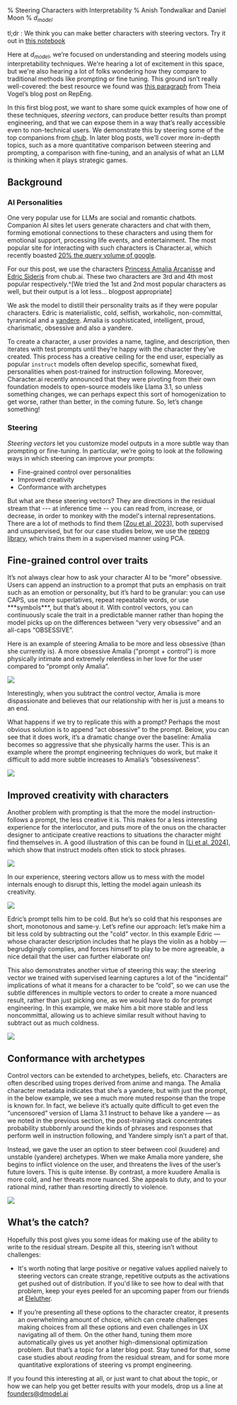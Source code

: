 % Steering Characters with Interpretability
% Anish Tondwalkar and Daniel Moon
% $d_{model}$

tl;dr : We think you can make better characters with steering vectors. Try it
out in [this
notebook](https://gist.github.com/atondwal/06c4aa91960667517a5f2f079825eaec)

Here at $d_{model}$, we’re focused on understanding and steering models using
interpretability techniques. We're hearing a lot of excitement in this space,
but we're also hearing a lot of folks wondering how they compare to traditional
methods like prompting or fine tuning. This ground isn’t really well-covered:
the best resource we found was [this paragraph](https://vgel.me/posts/representation-engineering/#Control_Vectors_v.s._Prompt_Engineering)
from Theia Vogel’s blog post on RepEng.

In this first blog post, we want to share some quick examples of how one of
these techniques, _steering vectors_, can produce better results than prompt
engineering, and that we can expose them in a way that’s really accessible even
to non-technical users. We demonstrate this by steering some of the top
companions from [chub](https://chub.ai). In later blog posts, we’ll cover more
in-depth topics, such as a more quantitative comparison between steering and
prompting, a comparison with fine-tuning, and an analysis of what an LLM is
thinking when it plays strategic games.

## Background

### AI Personalities

One very popular use for LLMs are social and romantic chatbots. Companion AI
sites let users generate characters and chat with them, forming emotional
connections to these characters and using them for emotional support,
processing life events, and entertainment. The most popular site for
interacting with such characters is Character.ai, which recently boasted [20%
the query volume of
google](https://research.character.ai/optimizing-inference/?ref=blog.character.ai). 

For our this post, we use the characters [Princess Amalia Arcanisse](https://chub.ai/characters/5943)
and [Edric
Sideris](https://chub.ai/characters/thebestsalmon/edric-sideris)
from chub.ai. These two characters are 3rd and 4th most popular
respectively.^[We tried the 1st and 2nd most popular characters as well, but
their output is a lot less… blogpost appropriate]

We ask the model to distill their personality traits as if they were popular
characters. Edric is materialistic, cold, selfish, workaholic, non-committal,
tyrannical and
a [yandere](https://tvtropes.org/pmwiki/pmwiki.php/Main/Yandere). Amalia is
sophisticated, intelligent, proud,
charismatic, obsessive and also a yandere.


To create a character, a user provides a name, tagline, and description, then
iterates with test prompts until they’re happy with the character they’ve
created. This process has a creative ceiling for the end user, especially as
popular `instruct` models often develop specific, somewhat fixed, personalities
when post-trained for instruction following. Moreover, Character.ai recently
announced that they were pivoting from their own foundation models to
open-source models like Llama 3.1, so unless something changes, we can perhaps
expect this sort of homogenization to get worse, rather than better, in the
coming future. So, let’s change something!

### Steering

_Steering vectors_ let you customize model outputs in a more subtle way than
prompting or fine-tuning. In particular, we’re going to look at the following ways in which steering can
improve your prompts:

- Fine-grained control over personalities  
- Improved creativity
- Conformance with archetypes


But what are these steering vectors? They are
directions in the residual stream that --- at inference time -- you can read from, increase, or decrease,
in order to monkey with the model's internal representations. There are a lot of methods
to find them [[Zou et al, 2023](https://arxiv.org/abs/2310.01405)], both supervised and unsupervised, but for our case studies below,
we use the [repeng library](https://github.com/vgel/repeng), which trains them
in a supervised manner using PCA. 
 

## Fine-grained control over traits

It’s not always clear how to ask your character AI to be “more” obsessive.
Users can append an instruction to a prompt that puts an emphasis on trait such
as an emotion or personality, but it’s hard to be granular: you can use CAPS,
use more superlatives, repeat repeatable words, or use \*\*\*symbols\*\*\*, but
that’s about it. With control vectors, you can continuously scale the trait in
a predictable manner rather than hoping the model picks up on the differences
between “very very obsessive” and an all-caps “OBSESSIVE”.

Here is an example of steering Amalia to be more and less obsessive (than she
currently is). A more obsessive Amalia ("prompt + control") is more physically intimate and
extremely relentless in her love for the user compared to “prompt only Amalia”.

![](images_blogpost_1/image1_amalia_obsessive.png)  

Interestingly, when you subtract the control vector, Amalia is more dispassionate and believes that our relationship with her is just a means to an end.

What happens if we try to replicate this with a prompt? Perhaps the most
obvious solution is to append “act obsessive” to the prompt. Below, you can see
that it does work, it’s a dramatic change over the baseline: Amalia becomes so
aggressive that she physically harms the user. This is an example where the
prompt engineering techniques do work, but make it difficult to add more subtle
increases to Amalia’s “obsessiveness”.  

**![](images_blogpost_1/image2_amalia_prompt_only.png)**

## Improved creativity with characters

Another problem with prompting is that the more the model instruction-follows
a prompt, the less creative it is. This makes for a less interesting experience
for the interlocutor, and puts more of the onus on the character designer to
anticipate creative reactions to situations the character might find themselves
in. A good illustration of this can be found in [[Li et al,
2024](https://arxiv.org/pdf/2407.02446v1)],
which show that instruct models often stick to stock phrases.  

![](images_blogpost_1/image3_rlhf_paper_fig.png)

In our experience, steering vectors allow us to mess with the model internals
enough to disrupt this, letting the model again unleash its
creativity.

![](images_blogpost_1/image4_edric_cold.png)

Edric’s prompt tells him to be cold. But he’s so cold that his responses are
short, monotonous and same-y. Let’s refine our approach: let’s make him a bit
less cold by subtracting out the "cold" vector. In this example Edric — whose
character description includes that he plays the violin as a hobby
— begrudgingly complies, and forces himself to play to be more agreeable,
a nice detail that the user can further elaborate on!

This also demonstrates another virtue of steering this way: the steering vector
we trained with supervised learning captures a lot of the “incidental”
implications of what it means for a character to be “cold”, so we can use the
subtle differences in multiple vectors to order to create a more nuanced
result, rather than just picking one, as we would have to do for prompt
engineering. In this example, we make him a bit more stable and less
noncommittal, allowing us to achieve similar result without having to subtract
out as much coldness.

![](images_blogpost_1/image5_edric_nuanced.png)

## Conformance with archetypes

Control vectors can be extended to archetypes, beliefs, etc. Characters are
often described using tropes derived from anime and manga. The Amalia character
metadata indicates that she’s a yandere, but with just the prompt, in the below
example, we see a much more muted response than the trope is known for. In
fact, we believe it’s actually quite difficult to get even the “uncensored”
version of Llama 3.1 Instruct to behave like a yandere — as we noted in the
previous section, the post-training stack concentrates probability stubbornly
around the kinds of phrases and responses that perform well in instruction
following, and Yandere simply isn’t a part of that.

Instead, we gave the user an option to steer between cool (kuudere) and
unstable (yandere) archetypes. When we make Amalia more yandere, she begins to
inflict violence on the user, and threatens the lives of the user’s future
lovers. This is quite intense. By contrast, a more kuudere Amalia is more cold,
and her threats more nuanced. She appeals to duty, and to your rational mind,
rather than resorting directly to violence.

![](images_blogpost_1//image6_amalia_yandere.png)

## What’s the catch?

Hopefully this post gives you some ideas for making use of the ability to write
to the residual stream. Despite all this, steering isn’t without challenges:

* It's worth noting that large positive or negative values applied naively
to steering vectors can create strange, repetitive outputs as the activations
get pushed out of distribution. If you'd like to see how to deal with that problem,
keep your eyes peeled for an upcoming paper from our friends at [Eleluther](https://www.eleuther.ai/).

* If you’re presenting all these options to the character creator, it presents an
overwhelming amount of choice, which can create challenges making choices from
all these options and even challenges in UX navigating all of them. On the other hand, tuning them more automatically gives us yet another
high-dimensional optimization problem. But that’s a topic for a later blog
post. Stay tuned for that, some case studies about *reading* from the residual
stream, and for some more quantitative explorations of steering vs prompt
engineering.

If you found this interesting at all, or just want to chat about the topic, or
how we can help you get better results with your models, drop us a line at [founders@dmodel.ai](mailto:founders@dmodel.ai)
